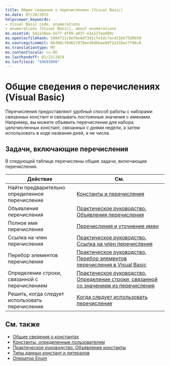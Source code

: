 ```yaml
---
title: Общие сведения о перечислениях (Visual Basic)
ms.date: 07/20/2015
helpviewer_keywords:
- Visual Basic code, enumerations
- enumerations [Visual Basic], about enumerations
ms.assetid: b42a38ee-5e77-4f99-a037-e3a127ead89c
ms.openlocfilehash: 5d84711c9efbe8d73d1cfe1dc7ac431b675d0b50
ms.sourcegitcommit: 6b308cf6d627d78ee36dbbae8972a310ac7fd6c8
ms.translationtype: MT
ms.contentlocale: ru-RU
ms.lasthandoff: 01/23/2019
ms.locfileid: "54693098"
---
```

# <a name="enumerations-overview-visual-basic"></a>Общие сведения о перечислениях (Visual Basic)
Перечисления предоставляют удобный способ работы с наборами связанных констант и связывать постоянные значения с именами. Например, вы можете объявить перечисление для набора целочисленных констант, связанных с днями недели, а затем использовать в коде названия дней, а не числа.  
  
## <a name="tasks-involving-enumerations"></a>Задачи, включающие перечисления  
 В следующей таблице перечислены общие задачи, включающие перечисления.  
  
|Действие|См.|  
|----------------|---------|  
|Найти предварительно определенное перечисление|[Константы и перечисления](../../../../visual-basic/language-reference/constants-and-enumerations.md)|  
|Объявления перечисления|[Практическое руководство. Объявления перечисления](../../../../visual-basic/programming-guide/language-features/constants-enums/how-to-declare-enumerations.md)|  
|Полное имя перечисления|[Перечисления и уточнение имен](../../../../visual-basic/programming-guide/language-features/constants-enums/enumerations-and-name-qualification.md)|  
|Ссылка на член перечисления|[Практическое руководство. Ссылка на член перечисления](../../../../visual-basic/programming-guide/language-features/constants-enums/how-to-refer-to-an-enumeration-member.md)|  
|Перебор элементов перечисления|[Практическое руководство. Перебор элементов перечисления в Visual Basic](../../../../visual-basic/programming-guide/language-features/constants-enums/how-to-iterate-through-an-enumeration.md)|  
|Определение строки, связанной с перечислением|[Практическое руководство. Определение строки, связанной со значением из перечисления](../../../../visual-basic/programming-guide/language-features/constants-enums/how-to-determine-the-string-associated-with-an-enumeration-value.md)|  
|Решить, когда следует использовать перечисление|[Когда следует использовать перечисление](../../../../visual-basic/programming-guide/language-features/constants-enums/when-to-use-an-enumeration.md)|  
  
## <a name="see-also"></a>См. также
- [Общие сведения о константах](../../../../visual-basic/programming-guide/language-features/constants-enums/constants-overview.md)
- [Константы, определенные пользователем](../../../../visual-basic/programming-guide/language-features/constants-enums/user-defined-constants.md)
- [Практическое руководство. Объявление константы](../../../../visual-basic/programming-guide/language-features/constants-enums/how-to-declare-a-constant.md)
- [Типы данных констант и литералов](../../../../visual-basic/programming-guide/language-features/constants-enums/constant-and-literal-data-types.md)
- [Оператор Enum](../../../../visual-basic/language-reference/statements/enum-statement.md)
